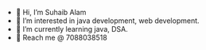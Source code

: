 - 👋 Hi, I’m Suhaib Alam
- 👀 I’m interested in java development, web development.
- 🌱 I’m currently learning java, DSA.
- 💞️ Reach me @ 7088038518
